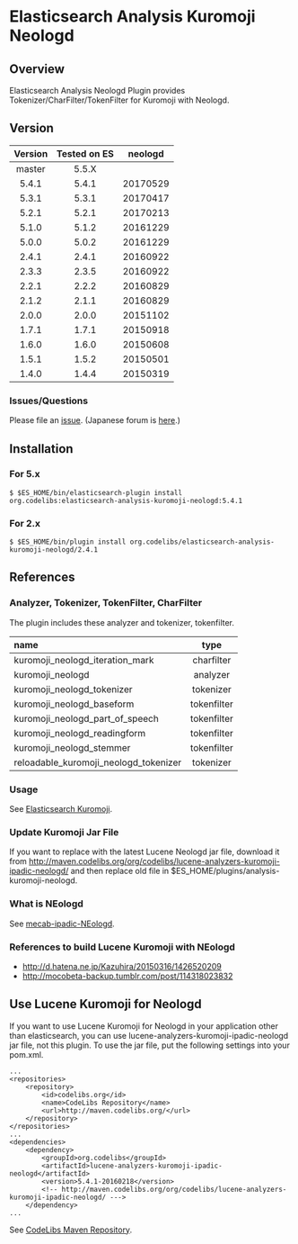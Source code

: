 Elasticsearch Analysis Kuromoji Neologd
=======================

## Overview

Elasticsearch Analysis Neologd Plugin provides Tokenizer/CharFilter/TokenFilter for Kuromoji with Neologd.

## Version

| Version   | Tested on ES | neologd  |
|:---------:|:------------:|:--------:|
| master    | 5.5.X        |          |
| 5.4.1     | 5.4.1        | 20170529 |
| 5.3.1     | 5.3.1        | 20170417 |
| 5.2.1     | 5.2.1        | 20170213 |
| 5.1.0     | 5.1.2        | 20161229 |
| 5.0.0     | 5.0.2        | 20161229 |
| 2.4.1     | 2.4.1        | 20160922 |
| 2.3.3     | 2.3.5        | 20160922 |
| 2.2.1     | 2.2.2        | 20160829 |
| 2.1.2     | 2.1.1        | 20160829 |
| 2.0.0     | 2.0.0        | 20151102 |
| 1.7.1     | 1.7.1        | 20150918 |
| 1.6.0     | 1.6.0        | 20150608 |
| 1.5.1     | 1.5.2        | 20150501 |
| 1.4.0     | 1.4.4        | 20150319 |

### Issues/Questions

Please file an [issue](https://github.com/codelibs/elasticsearch-analysis-kuromoji-neologd/issues "issue").
(Japanese forum is [here](https://github.com/codelibs/codelibs-ja-forum "here").)

## Installation

### For 5.x

    $ $ES_HOME/bin/elasticsearch-plugin install org.codelibs:elasticsearch-analysis-kuromoji-neologd:5.4.1

### For 2.x

    $ $ES_HOME/bin/plugin install org.codelibs/elasticsearch-analysis-kuromoji-neologd/2.4.1

## References

### Analyzer, Tokenizer, TokenFilter, CharFilter

The plugin includes these analyzer and tokenizer, tokenfilter.

| name                                     | type        |
|:-----------------------------------------|:-----------:|
| kuromoji\_neologd\_iteration\_mark       | charfilter  |
| kuromoji\_neologd                        | analyzer    |
| kuromoji\_neologd\_tokenizer             | tokenizer   |
| kuromoji\_neologd\_baseform              | tokenfilter |
| kuromoji\_neologd\_part\_of\_speech      | tokenfilter |
| kuromoji\_neologd\_readingform           | tokenfilter |
| kuromoji\_neologd\_stemmer               | tokenfilter |
| reloadable\_kuromoji\_neologd\_tokenizer | tokenizer   |

### Usage

See [Elasticsearch Kuromoji](https://github.com/elastic/elasticsearch-analysis-kuromoji "elasticsearch-analysis-kuromoji").

### Update Kuromoji Jar File

If you want to replace with the latest Lucene Neologd jar file, download it from http://maven.codelibs.org/org/codelibs/lucene-analyzers-kuromoji-ipadic-neologd/ and then replace old file in $ES_HOME/plugins/analysis-kuromoji-neologd.

### What is NEologd

See [mecab-ipadic-NEologd](https://github.com/neologd/mecab-ipadic-neologd "mecab-ipadic-NEologd").

### References to build Lucene Kuromoji with NEologd

* http://d.hatena.ne.jp/Kazuhira/20150316/1426520209
* http://mocobeta-backup.tumblr.com/post/114318023832

## Use Lucene Kuromoji for Neologd

If you want to use Lucene Kuromoji for Neologd in your application other than elasticsearch, you can use lucene-analyzers-kuromoji-ipadic-neologd jar file, not this plugin.
To use the jar file, put the following settings into your pom.xml.

    ...
    <repositories>
        <repository>
            <id>codelibs.org</id>
            <name>CodeLibs Repository</name>
            <url>http://maven.codelibs.org/</url>
        </repository>
    </repositories>
    ...
    <dependencies>
        <dependency>
            <groupId>org.codelibs</groupId>
            <artifactId>lucene-analyzers-kuromoji-ipadic-neologd</artifactId>
            <version>5.4.1-20160218</version>
            <!-- http://maven.codelibs.org/org/codelibs/lucene-analyzers-kuromoji-ipadic-neologd/ --->
        </dependency>
    ...

See [CodeLibs Maven Repository](http://maven.codelibs.org/org/codelibs/lucene-analyzers-kuromoji-ipadic-neologd/).

